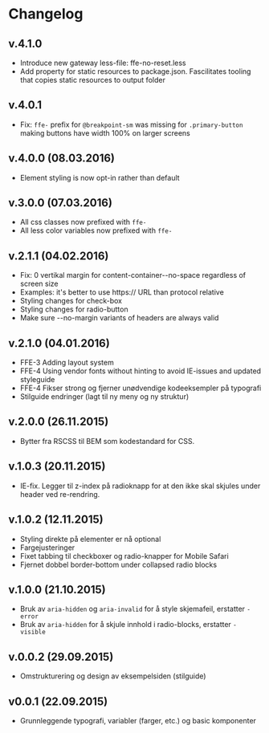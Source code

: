 # Changelog

## v.4.1.0
* Introduce new gateway less-file: ffe-no-reset.less
* Add property for static resources to package.json. Fascilitates tooling that copies static resources to output folder

## v.4.0.1
* Fix: `ffe-` prefix for `@breakpoint-sm` was missing for `.primary-button` making buttons have width 100% on larger screens

## v.4.0.0 (08.03.2016)
* Element styling is now opt-in rather than default

## v.3.0.0 (07.03.2016)
* All css classes now prefixed with `ffe-`
* All less color variables now prefixed with `ffe-`

## v.2.1.1 (04.02.2016)

* Fix: 0 vertikal margin for content-container--no-space regardless of screen size
* Examples: it's better to use https:// URL than protocol relative
* Styling changes for check-box
* Styling changes for radio-button
* Make sure --no-margin variants of headers are always valid

## v.2.1.0 (04.01.2016)

* FFE-3 Adding layout system
* FFE-4 Using vendor fonts without hinting to avoid IE-issues and updated styleguide
* FFE-4 Fikser strong og fjerner unødvendige kodeeksempler på typografi
* Stilguide endringer (lagt til ny meny og ny struktur)

## v.2.0.0 (26.11.2015)

* Bytter fra RSCSS til BEM som kodestandard for CSS.

## v.1.0.3 (20.11.2015)

* IE-fix. Legger til z-index på radioknapp for at den ikke skal skjules under header ved re-rendring.

## v.1.0.2 (12.11.2015)

* Styling direkte på elementer er nå optional
* Fargejusteringer
* Fixet tabbing til checkboxer og radio-knapper for Mobile Safari
* Fjernet dobbel border-bottom under collapsed radio blocks

## v.1.0.0 (21.10.2015)

* Bruk av `aria-hidden` og `aria-invalid` for å style skjemafeil, erstatter `-error`
* Bruk av `aria-hidden` for å skjule innhold i radio-blocks, erstatter `-visible`

## v.0.0.2 (29.09.2015)

* Omstrukturering og design av eksempelsiden (stilguide)

## v0.0.1 (22.09.2015)

* Grunnleggende typografi, variabler (farger, etc.) og basic komponenter
